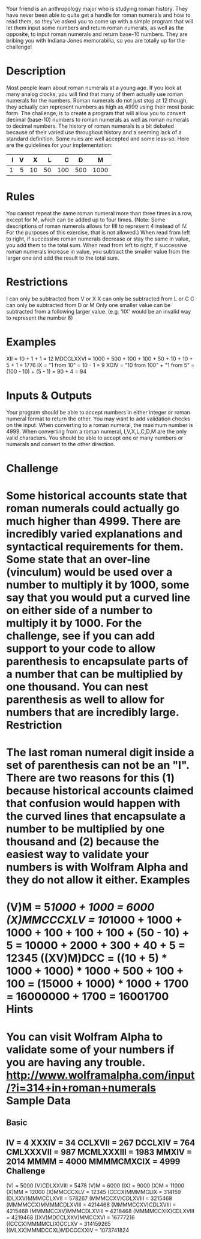 Your friend is an anthropology major who is studying roman history. They have never been able to
quite get a handle for roman numerals and how to read them, so they've asked you to come up with a
simple program that will let them input some numbers and return roman numerals, as well as the
opposite, to input roman numerals and return base-10 numbers. They are bribing you with Indiana
Jones memorabilia, so you are totally up for the challenge!


Description
===========

Most people learn about roman numerals at a young age. If you look at many analog clocks, you will
find that many of them actually use roman numerals for the numbers. Roman numerals do not just
stop at 12 though, they actually can represent numbers as high as 4999 using their most basic
form. The challenge, is to create a program that will allow you to convert decimal (base-10)
numbers to roman numerals as well as roman numerals to decimal numbers. The history of roman
numerals is a bit debated because of their varied use throughout history and a seeming lack of
a standard definition. Some rules are well accepted and some less-so. Here are the guidelines
for your implementation:

| I | V |  X |  L |   C | D   |  M |
|--:|--:|---:|---:|----:|-----|----|
| 1 | 5 | 10 | 50 | 100 | 500 |1000|

Rules
=====

You cannot repeat the same roman numeral more than three times in a row, except for M, which can be
added up to four times. (Note: Some descriptions of roman numerals allows for IIII to represent 4
instead of IV. For the purposes of this exercise, that is not allowed.) When read from left to
right, if successive roman numerals decrease or stay the same in value, you add them to the
total sum. When read from left to right, if successive roman numerals increase in value, you
subtract the smaller value from the larger one and add the result to the total sum.


Restrictions
============

I can only be subtracted from V or X
X can only be subtracted from L or C
C can only be subtracted from D or M
Only one smaller value can be subtracted from a following larger value. (e.g. 'IIX' would be an invalid way to represent the number 8)

Examples
========

XII = 10 + 1 + 1 = 12
MDCCLXXVI = 1000 + 500 + 100 + 100 + 50 + 10 + 10 + 5 + 1 = 1776
IX = "1 from 10" = 10 - 1 = 9
XCIV = "10 from 100" + "1 from 5" = (100 - 10) + (5 - 1) = 90 + 4 = 94

Inputs & Outputs
================

Your program should be able to accept numbers in either integer or roman numeral format to return
the other. You may want to add validation checks on the input. When converting to a roman numeral,
the maximum number is 4999. When converting from a roman numeral, I,V,X,L,C,D,M are the only
valid characters. You should be able to accept one or many numbers or numerals and convert to
the other direction.

Challenge
=========
Some historical accounts state that roman numerals could actually go much higher than 4999. There
are incredibly varied explanations and syntactical requirements for them. Some state that an
over-line (vinculum) would be used over a number to multiply it by 1000, some say that you would
put a curved line on either side of a number to multiply it by 1000. For the challenge, see if
you can add support to your code to allow parenthesis to encapsulate parts of a number that
can be multiplied by one thousand. You can nest parenthesis as well to allow for numbers that
are incredibly large.
Restriction
===========
The last roman numeral digit inside a set of parenthesis can not be an "I". There are two reasons
for this (1) because historical accounts claimed that confusion would happen with the curved
lines that encapsulate a number to be multiplied by one thousand and (2) because the easiest way
to validate your numbers is with Wolfram Alpha and they do not allow it either.
Examples
========
(V)M = 5*1000 + 1000 = 6000
(X)MMCCCXLV = 10*1000 + 1000 + 1000 + 100 + 100 + 100 + (50 - 10) + 5 = 10000 + 2000 + 300 + 40 + 5 = 12345
((XV)M)DCC = ((10 + 5) * 1000 + 1000) * 1000 + 500 + 100 + 100 = (15000 + 1000) * 1000 + 1700 = 16000000 + 1700 = 16001700
Hints
=====
You can visit Wolfram Alpha to validate some of your numbers if you are having any trouble.
http://www.wolframalpha.com/input/?i=314+in+roman+numerals
Sample Data
===========
Basic
-----
IV = 4
XXXIV = 34
CCLXVII = 267
DCCLXIV = 764
CMLXXXVII = 987
MCMLXXXIII = 1983
MMXIV = 2014
MMMM = 4000
MMMMCMXCIX = 4999
Challenge
---------
(V) = 5000
(V)CDLXXVIII = 5478
(V)M = 6000
(IX) = 9000
(X)M = 11000
(X)MM = 12000
(X)MMCCCXLV = 12345
(CCCX)MMMMCLIX = 314159
(DLXXV)MMMCCLXVII = 578267
(MMMCCXV)CDLXVIII = 3215468
(MMMMCCX)MMMMCDLXVIII = 4214468
(MMMMCCXV)CDLXVIII = 4215468
(MMMMCCXV)MMMCDLXVIII = 4218468
(MMMMCCXIX)CDLXVIII = 4219468
((XV)MDCCLXXV)MMCCXVI = 16777216
((CCCX)MMMMCLIX)CCLXV = 314159265
((MLXX)MMMDCCXL)MDCCCXXIV = 1073741824
